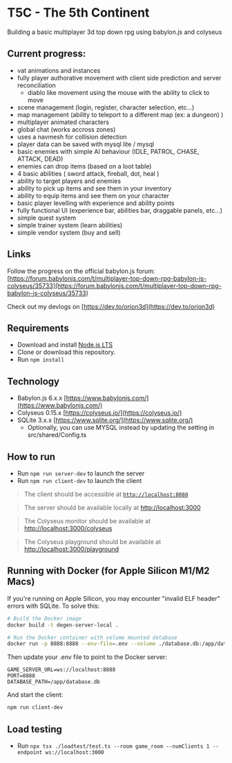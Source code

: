 # T5C - The 5th Continent
Building a basic multiplayer 3d top down rpg using babylon.js and colyseus

## Current progress:
- vat animations and instances
- fully player authorative movement with client side prediction and server reconciliation
  - diablo like movement using the mouse with the ability to click to move
- scene management (login, register, character selection, etc...)
- map management (ability to teleport to a different map (ex: a dungeon) )
- multiplayer animated characters
- global chat (works accross zones)
- uses a navmesh for collision detection
- player data can be saved with mysql lite / mysql
- basic enemies with simple AI behaviour (IDLE, PATROL, CHASE, ATTACK, DEAD)
- enemies can drop items (based on a loot table)
- 4 basic abilities ( sword attack, fireball, dot, heal )
- ability to target players and enemies
- ability to pick up items and see them in your inventory
- ability to equip items and see them on your character
- basic player levelling with experience and ability points
- fully functional UI (experience bar, abilities bar, draggable panels, etc...)
- simple quest system
- simple trainer system (learn abilities)
- simple vendor system (buy and sell)

## Links
Follow the progress on the official babylon.js forum: [https://forum.babylonjs.com/t/multiplayer-top-down-rpg-babylon-js-colyseus/35733](https://forum.babylonjs.com/t/multiplayer-top-down-rpg-babylon-js-colyseus/35733)

Check out my devlogs on [https://dev.to/orion3d](https://dev.to/orion3d)

## Requirements
- Download and install [Node.js LTS](https://nodejs.org/en/download/)
- Clone or download this repository.
- Run `npm install`

## Technology
- Babylon.js 6.x.x [https://www.babylonjs.com/](https://www.babylonjs.com/)
- Colyseus 0.15.x [https://colyseus.io/](https://colyseus.io/)
- SQLite 3.x.x [https://www.sqlite.org/](https://www.sqlite.org/)
  - Optionally, you can use MYSQL instead by updating the setting in src/shared/Config.ts

## How to run
- Run `npm run server-dev` to launch the server
- Run `npm run client-dev` to launch the client

> The client should be accessible at [`http://localhost:8080`](http://localhost:8080)

> The server should be available locally at [http://localhost:3000](http://localhost:3000)

> The Colyseus monitor should be available at [http://localhost:3000/colyseus](http://localhost:3000/colyseus)

> The Colyseus playground should be available at [http://localhost:3000/playground](http://localhost:3000/playground)

## Running with Docker (for Apple Silicon M1/M2 Macs)
If you're running on Apple Silicon, you may encounter "invalid ELF header" errors with SQLite. To solve this:

```bash
# Build the Docker image
docker build -t degen-server-local .

# Run the Docker container with volume mounted database
docker run -p 8888:8888 --env-file=.env --volume ./database.db:/app/database.db degen-server-local
```

Then update your .env file to point to the Docker server:
```
GAME_SERVER_URL=ws://localhost:8888
PORT=8888
DATABASE_PATH=/app/database.db
```

And start the client:
```bash
npm run client-dev
```

## Load testing
- Run `npx tsx ./loadtest/test.ts --room game_room --numClients 1 --endpoint ws://localhost:3000`
